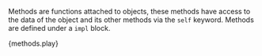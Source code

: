Methods are functions attached to objects, these methods have access to the
data of the object and its other methods via the `self` keyword. Methods are
defined under a `impl` block.

{methods.play}
